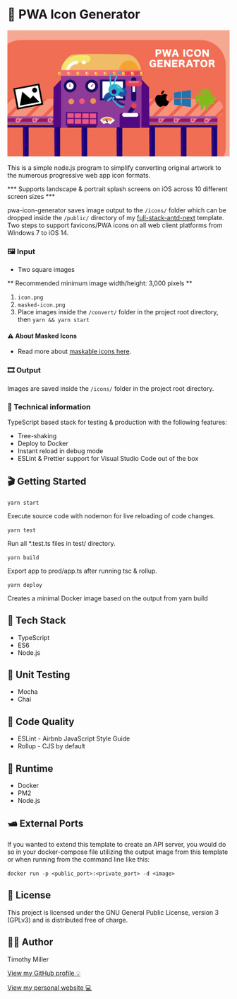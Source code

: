 # 🐬 PWA Icon Generator

![PWA Icon Generator Logo](/images/feature-image.png)

This is a simple node.js program to simplify converting original artwork to the numerous progressive web app icon formats.

*** Supports landscape & portrait splash screens on iOS across 10 different screen sizes ***

pwa-icon-generator saves image output to the ```/icons/``` folder which can be dropped inside the ```/public/``` directory of my [full-stack-antd-next](https://github.com/timothymiller/full-stack-antd-next) template. Two steps to support favicons/PWA icons on all web client platforms from Windows 7 to iOS 14.

### 🖼️ Input

- Two square images

** Recommended minimum image width/height: 3,000 pixels **

1. `icon.png`
2. `masked-icon.png`
3. Place images inside the ```/convert/``` folder in the project root directory, then ```yarn && yarn start```

#### ⚠️ About Masked Icons

- Read more about [maskable icons here](https://web.dev/maskable-icon/).

### 🎞️ Output

Images are saved inside the ```/icons/``` folder in the project root directory.


### 🔬 Technical information

TypeScript based stack for testing & production with the following features:

- Tree-shaking
- Deploy to Docker
- Instant reload in debug mode
- ESLint & Prettier support for Visual Studio Code out of the box

## 🎬 Getting Started

```yarn start```

Execute source code with nodemon for live reloading of code changes.

```yarn test```

Run all *.test.ts files in test/ directory.

```yarn build```

Export app to prod/app.ts after running tsc & rollup.

```yarn deploy```

Creates a minimal Docker image based on the output from yarn build

## 🍔 Tech Stack

- TypeScript
- ES6
- Node.js

## 🔨 Unit Testing

- Mocha
- Chai

## 🔩 Code Quality

- ESLint - Airbnb JavaScript Style Guide
- Rollup - CJS by default

## 🏃 Runtime

- Docker
- PM2
- Node.js

## 🛥️ External Ports

If you wanted to extend this template to create an API server, you would do so in your docker-compose file utilizing the output image from this template or when running from the command line like this:

```docker run -p <public_port>:<private_port> -d <image>```

## 🚓 License

This project is licensed under the GNU General Public License, version 3 (GPLv3) and is distributed free of charge.

## 👨‍💻 Author

Timothy Miller

[View my GitHub profile 💡](https://github.com/timothymiller)

[View my personal website 💻](https://timknowsbest.com)